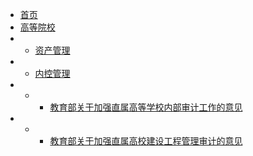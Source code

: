 <!-- docs/_sidebar.md -->

- [首页](/README)
- [高等院校](高等院校/)
- - [资产管理](高等院校/资产管理/)
- - [内控管理](高等院校/内控管理/)
- - - [教育部关于加强直属高等学校内部审计工作的意见](高等院校/内控管理/教育部关于加强直属高等学校内部审计工作的意见.md)
- - - [教育部关于加强直属高校建设工程管理审计的意见](高等院校/内控管理/教育部关于加强直属高校建设工程管理审计的意见.md)



